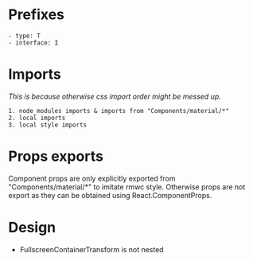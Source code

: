 # Prefixes

    - type: T
    - interface: I

# Imports

_This is because otherwise css import order might be messed up._

    1. node_modules imports & imports from "Components/material/*"
    2. local imports
    3. local style imports

# Props exports

Component props are only explicitly exported from "Components/material/\*" to imitate rmwc style.
Otherwise props are not export as they can be obtained using React.ComponentProps.

# Design

-   FullscreenContainerTransform is not nested

